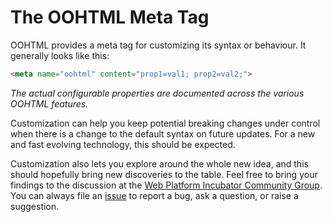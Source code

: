 # The OOHTML Meta Tag
OOHTML provides a meta tag for customizing its syntax or behaviour. It generally looks like this:

```html
<meta name="oohtml" content="prop1=val1; prop2=val2;">
```

*The actual configurable properties are documented across the various OOHTML features.*

Customization can help you keep potential breaking changes under control when there is a change to the default syntax on future updates. For a new and fast evolving technology, this should be expected.

Customization also lets you explore around the whole new idea, and this should hopefully bring new discoveries to the table. Feel free to bring your findings to the discussion at the [Web Platform Incubator Community Group](https://discourse.wicg.io/t/proposal-chtml/4716). You can always file an [issue](https://github.com/webqit/oohtml/issues) to report a bug, ask a question, or raise a suggestion.